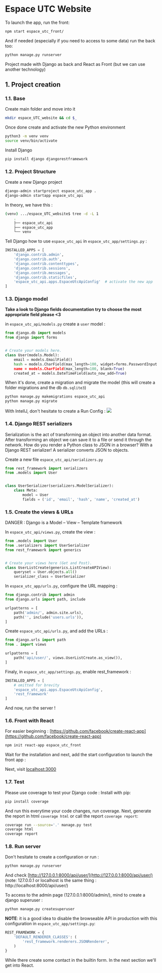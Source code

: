 Espace UTC Website
===


To launch the app, run the front:
```bash
npm start espace_utc_front/
```

And if needed (especially if you need to access to some data) run the back too:
```bash
python manage.py runserver
```

Project made with Django as back and React as Front (but we can  use another technology)



## 1. Project creation 
### 1.1. Base

Create main folder and move into it
```bash
mkdir espace_UTC_website && cd $_
```

Once done create and activate the new Python environment
```bash
python3 -m venv venv
source venv/bin/activate
```

Install Django
```bash
pip install django djangorestframework
```



### 1.2. Project Structure

Create a new Django project
```bash
django-admin startproject espace_utc_app .
django-admin startapp espace_utc_api
```

In theory, we have this :
```bash
(venv) .../espace_UTC_website$ tree -d -L 1
	.
	├── espace_utc_api
	├── espace_utc_app
	└── venv
```

Tell Django how to use `espace_utc_api` in `espace_utc_app/settings.py` :
```python
INSTALLED_APPS = [
    'django.contrib.admin',
    'django.contrib.auth',
    'django.contrib.contenttypes',
    'django.contrib.sessions',
    'django.contrib.messages',
    'django.contrib.staticfiles',
    'espace_utc_api.apps.EspaceUtcApiConfig'  # activate the new app
]
```



### 1.3. Django model

**Take a look to Django fields documentation try to choose the most appropriate field please <3**

in `espace_utc_api/models.py` create a `user` model :
```python
from django.db import models
from django import forms


# Create your models here.
class User(models.Model):
    email = models.EmailField()
    hash = models.CharField(max_length=100, widget=forms.PasswordInput')  # Password
    name = models.CharField(max_length=100, blank=True)
    created_at = models.DateTimeField(auto_now_add=True)
```

When it's done, create a migration and migrate the model (this will create a folder migrations and the db `db.sqlite3`)
```bash
python manage.py makemigrations espace_utc_api
python manage.py migrate
```

With IntellJ, don't hesitate to create a Run Config : 
![](https://puu.sh/Hndtk/32c6c8cc84.png)



### 1.4. Django REST serializers
Serialization is the act of transforming an object into another data format. After transforming an object we can save it to a file or send it through the network. How do you render a Python class to JSON in a browser? With a Django REST serializer! A serializer converts JSON to objects. 


Create a new file `espace_utc_api/serializers.py`
```python
from rest_framework import serializers
from .models import User


class UserSerializer(serializers.ModelSerializer):
    class Meta:
        model = User
        fields = ('id', 'email', 'hash', 'name', 'created_at')
```



### 1.5. Create the views & URLs
DANGER : Django is a Model – View – Template framework

In `espace_utc_api/views.py`, create the view :
```python
from .models import User
from .serializers import UserSerializer
from rest_framework import generics


# Create your views here (Get and Post).
class UserListCreate(generics.ListCreateAPIView):
    queryset = User.objects.all()
    serializer_class = UserSerializer
```

In `espace_utc_app/urls.py`, configure the URL mapping :
```python
from django.contrib import admin
from django.urls import path, include

urlpatterns = [
    path('admin/', admin.site.urls),
    path('', include('users.urls')),
]
```

Create `espace_utc_api/urls.py`, and add the URLs :
```python
from django.urls import path
from . import views

urlpatterns = [
    path('api/user/', views.UserListCreate.as_view()),
]
```

Finaly, in `espace_utc_app/settings.py`, enable rest_framework :
```python
INSTALLED_APPS = [
    # omitted for brevity
    'espace_utc_api.apps.EspaceUtcApiConfig',
    'rest_framework'
]
```

And now, run the server !



### 1.6. Front with React

For easier beginning : [https://github.com/facebook/create-react-app](https://github.com/facebook/create-react-app)
```bash
npm init react-app espace_utc_front
```

Wait for the installation and next, add the start configuration to launch the front app :
[](https://puu.sh/Hneoc/0a22a8d27e.png)

Next, visit [localhost:3000](http://localhost:3000/)



### 1.7. Test

Please use coverage to test your Django code :
Install with pip:
```bash
pip install coverage
```

And run this everytime your code changes, run coverage. Next, generate the report in html `coverage html` or call the report `coverage report`:
```bash
coverage run --source='.' manage.py test
coverage html
coverage report
```


### 1.8. Run server
Don't hesitate to create a configuration or run :
```bash
python manage.py runserver
```
And check [http://127.0.0.1:8000/api/user/](http://127.0.0.1:8000/api/user/) (note: 127.0.0.1 or localhost is the same thing : http://localhost:8000/api/user/)


To access to the admin page (127.0.0.1:8000/admin/), mind to create a django superuser :
```bash
python manage.py createsuperuser
```


**NOTE**: it is a good idea to disable the browseable API in production with this configuration in `espace_utc_app/settings.py`:
```python
REST_FRAMEWORK = {
    'DEFAULT_RENDERER_CLASSES': (
        'rest_framework.renderers.JSONRenderer',
    )
}
```
While there create some contact in the builtin form. In the next section we'll get into React.
